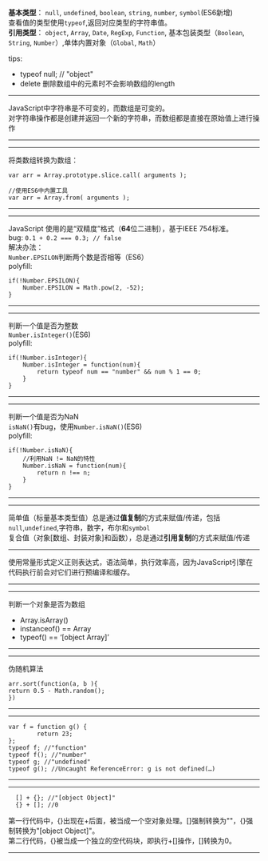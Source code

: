 **基本类型**： `null`, `undefined`, `boolean`, `string`, `number`, `symbol`(ES6新增)  
查看值的类型使用`typeof`,返回对应类型的字符串值。   
**引用类型**： `object`, `Array`, `Date`, `RegExp`, `Function`, 基本包装类型（`Boolean`, `String`, `Number`）,单体内置对象（`Global`, `Math`）  

tips: 
* typeof null; // "object"
* delete 删除数组中的元素时不会影响数组的length

---
  
JavaScript中字符串是不可变的，而数组是可变的。  
对字符串操作都是创建并返回一个新的字符串，而数组都是直接在原始值上进行操作

---
---
将类数组转换为数组：

    var arr = Array.prototype.slice.call( arguments );

    //使用ES6中内置工具
    var arr = Array.from( arguments );
---

---
JavaScript 使用的是“双精度”格式（**64**位二进制），基于IEEE 754标准。  
bug: `0.1 + 0.2 === 0.3; // false `  
解决办法：   
`Number.EPSILON`判断两个数是否相等（ES6）  
polyfill:

    if(!Number.EPSILON){
        Number.EPSILON = Math.pow(2, -52);
    }
---
---
判断一个值是否为整数  
`Number.isInteger()`(ES6)  
polyfill:

    if(!Number.isInteger){
        Number.isInteger = function(num){
            return typeof num == "number" && num % 1 == 0;
        }
    }

---
---
判断一个值是否为NaN  
`isNaN()`有bug，使用`Number.isNaN()`(ES6)  
polyfill:

    if(!Number.isNaN){
        //利用NaN != NaN的特性
        Number.isNaN = function(num){
            return n !== n;
        }
    }

---
---
简单值（标量基本类型值）总是通过**值复制**的方式来赋值/传递，包括`null`,`undefined`,字符串，数字，布尔和`symbol`  
复合值（对象[数组、封装对象]和函数），总是通过**引用复制**的方式来赋值/传递

---

使用常量形式定义正则表达式，语法简单，执行效率高，因为JavaScript引擎在代码执行前会对它们进行预编译和缓存。

---
---

判断一个对象是否为数组
*  Array.isArray()
* instanceof() == Array
* typeof() == ‘[object Array]’

---
---
伪随机算法

    arr.sort(function(a, b ){
    return 0.5 - Math.random();
    })
    
---
---

    var f = function g() {
            return 23;
    };      
    typeof f; //"function"  
    typeof f(); //"number"  
    typeof g; //"undefined"  
    typeof g(); //Uncaught ReferenceError: g is not defined(…)
    
---
---
```
  [] + {}; //"[object Object]"  
  {} + []; //0
```

第一行代码中，{}出现在+后面，被当成一个空对象处理。[]强制转换为""，{}强制转换为"[object Object]"。    
第二行代码，{}被当成一个独立的空代码块，即执行+[]操作，[]转换为0。


---
